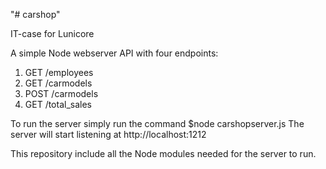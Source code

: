 "# carshop" 

IT-case for Lunicore

A simple Node webserver API with four endpoints:
1. GET /employees
2. GET /carmodels
3. POST /carmodels
4. GET /total_sales

To run the server simply run the command $node carshopserver.js
The server will start listening at http://localhost:1212

This repository include all the Node modules needed for the server to run.
